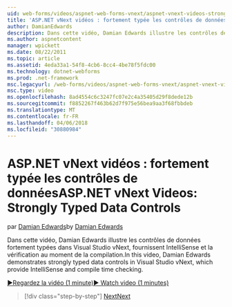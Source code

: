 ```yaml
---
uid: web-forms/videos/aspnet-web-forms-vnext/aspnet-vnext-videos-strongly-typed-data-controls
title: 'ASP.NET vNext vidéos : fortement typée les contrôles de données | Documents Microsoft'
author: DamianEdwards
description: Dans cette vidéo, Damian Edwards illustre les contrôles de données fortement typées dans Visual Studio vNext, fournissent IntelliSense et la vérification au moment de la compilation.
ms.author: aspnetcontent
manager: wpickett
ms.date: 08/22/2011
ms.topic: article
ms.assetid: 4eda33a1-54f8-4cb6-8cc4-4be78f5fdc00
ms.technology: dotnet-webforms
ms.prod: .net-framework
msc.legacyurl: /web-forms/videos/aspnet-web-forms-vnext/aspnet-vnext-videos-strongly-typed-data-controls
msc.type: video
ms.openlocfilehash: 8ad4554c6c3247fc07e2c4a35405d29f8dede12b
ms.sourcegitcommit: f8852267f463b62d7f975e56bea9aa3f68fbbdeb
ms.translationtype: MT
ms.contentlocale: fr-FR
ms.lasthandoff: 04/06/2018
ms.locfileid: "30880984"
---
```

<a name="aspnet-vnext-videos-strongly-typed-data-controls"></a><span data-ttu-id="f2761-103">ASP.NET vNext vidéos : fortement typée les contrôles de données</span><span class="sxs-lookup"><span data-stu-id="f2761-103">ASP.NET vNext Videos: Strongly Typed Data Controls</span></span>
====================
<span data-ttu-id="f2761-104">par [Damian Edwards](https://github.com/DamianEdwards)</span><span class="sxs-lookup"><span data-stu-id="f2761-104">by [Damian Edwards](https://github.com/DamianEdwards)</span></span>

<span data-ttu-id="f2761-105">Dans cette vidéo, Damian Edwards illustre les contrôles de données fortement typées dans Visual Studio vNext, fournissent IntelliSense et la vérification au moment de la compilation.</span><span class="sxs-lookup"><span data-stu-id="f2761-105">In this video, Damian Edwards demonstrates strongly typed data controls in Visual Studio vNext, which provide IntelliSense and compile time checking.</span></span>

[<span data-ttu-id="f2761-106">&#9654;Regardez la vidéo (1 minute)</span><span class="sxs-lookup"><span data-stu-id="f2761-106">&#9654; Watch video (1 minutes)</span></span>](https://channel9.msdn.com/Blogs/ASP-NET-Site-Videos/aspnet-vnext-videos-strongly-typed-data-controls)

> [!div class="step-by-step"]
> [<span data-ttu-id="f2761-107">Next</span><span class="sxs-lookup"><span data-stu-id="f2761-107">Next</span></span>](aspnet-vnext-videos-model-binding-part-1-selecting-data.md)
